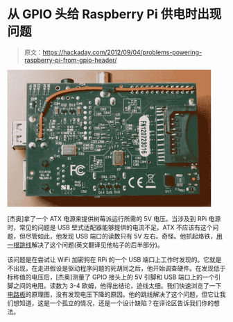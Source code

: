 # 从 GPIO 头给 Raspberry Pi 供电时出现问题

> 原文：<https://hackaday.com/2012/09/04/problems-powering-raspberry-pi-from-gpio-header/>

![](img/8aa089c54d0959f1c5caebe7c8a0c331.png "problems-powering-rpi-from-gpio")

[杰奥]拿了一个 ATX 电源来提供树莓派运行所需的 5V 电压。当涉及到 RPi 电源时，常见的问题是 USB 壁式适配器能够提供的电流不足。ATX 不应该有这个问题，但尽管如此，他发现 USB 端口的读数只有 5V 左右。奇怪。他抓起烙铁，[用一根跳线](http://www.digitalexperience.eu/site/hw/aggiungere-connessione-wifi-al-raspberry-pi-e-dintorni)解决了这个问题(英文翻译见他帖子的后半部分)。

该问题是在尝试让 WiFi 加密狗在 RPi 的一个 USB 端口上工作时发现的。它就是不出现，在走进假设是驱动程序问题的死胡同之后，他开始调查硬件。在发现低于标称值的电压后，[杰奥]测量了 GPIO 接头上的 5V 引脚和 USB 端口上的一个引脚之间的电阻。读数为 3-4 欧姆，他得出结论，迹线太细。我们快速浏览了一下[电路板](http://www.raspberrypi.org/archives/1090)的原理图，没有发现电压下降的原因。他的跳线解决了这个问题，但它让我们想知道，这是一个孤立的情况，还是一个设计缺陷？在评论区告诉我们你的想法。